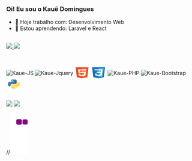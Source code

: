 ### Oi! Eu sou o Kauê Domingues

- 🔭 Hoje trabalho com: Desenvolvimento Web
- 🌱 Estou aprendendo: Laravel e React
##
<div>
  <a href="https://github.com/Kaued">
   <img width="50%" src="https://github-readme-stats.vercel.app/api?username=kaued&theme=github_dark&show_icons=true">
   <img width="38%" src="https://github-readme-stats.vercel.app/api/top-langs/?username=kaued&layout=compact&theme=github_dark">
  </a>
</div>

##
<div style="display: inline_block"><br>
  <img align="center" alt="Kaue-JS" height="30" width="40" src="https://cdn.jsdelivr.net/gh/devicons/devicon/icons/jquery/jquery-plain-wordmark.svg">
  <img align="center" alt="Kaue-Jquery" height="30" width="40" src="https://cdn.jsdelivr.net/gh/devicons/devicon/icons/javascript/javascript-plain.svg">
  <img align="center" alt="Kaue-HTML" height="30" width="40" src="https://raw.githubusercontent.com/devicons/devicon/master/icons/html5/html5-original.svg">
  <img align="center" alt="Kaue-CSS" height="30" width="40" src="https://raw.githubusercontent.com/devicons/devicon/master/icons/css3/css3-original.svg">
  <img align="center" alt="Kaue-PHP" height="30" width="40" src="https://cdn.jsdelivr.net/gh/devicons/devicon/icons/php/php-plain.svg">
  <img align="center" alt="Kaue-Bootstrap" height="30" width="40" src="https://cdn.jsdelivr.net/gh/devicons/devicon/icons/bootstrap/bootstrap-original-wordmark.svg">
  <img align="center" alt="Kaue-Python" height="30" width="40" src="https://raw.githubusercontent.com/devicons/devicon/master/icons/python/python-original.svg">
</div>
  
##
<div> 
  <a href="https://www.linkedin.com/in/kau%C3%AA-henrique-domingues-a3080525a" target="_blank"><img src="https://img.shields.io/badge/-LinkedIn-%230077B5?style=for-the-badge&logo=linkedin&logoColor=white" target="_blank"></a>
  <a href = "mailto:kauedomingues98@gmail.com"><img src="https://img.shields.io/badge/-Gmail-%23333?style=for-the-badge&logo=gmail&logoColor=white" target="_blank"></a>
  
</div>

//![snake gif](https://github.com/kaued/kaued/blob/output/github-contribution-grid-snake.gif)

